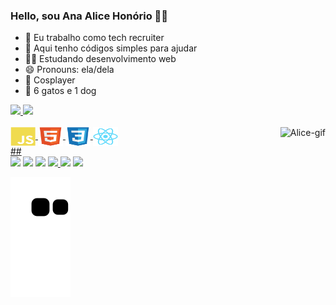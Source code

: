 ### Hello, sou Ana Alice Honório 👩‍🚀

- 🔭 Eu trabalho como tech recruiter
- 🌱 Aqui tenho códigos simples para ajudar
- 👩‍💻 Estudando desenvolvimento web
- 😄 Pronouns: ela/dela
- 🦄 Cosplayer
- 🐾 6 gatos e 1 dog

<div>
  <a href="https://github.com/Ana-Alice-Honorio">
  <img height="180em" src="https://github-readme-stats.vercel.app/api?username=Ana-Alice-Honorio&show_icons=true&theme=dracula&include_all_commits=true&count_private=true"/>
  <img height="180em" src="https://github-readme-stats.vercel.app/api/top-langs/?username=Ana-Alice-Honorio&layout=compact&langs_count=7&theme=dracula"/>
</div>
  <div style="display: inline_block"><br>
  <img align="center" alt="Alice-Js" height="30" width="40" src="https://raw.githubusercontent.com/devicons/devicon/master/icons/javascript/javascript-plain.svg">
  <img align="center" alt="Alice-HTML" height="30" width="40" src="https://raw.githubusercontent.com/devicons/devicon/master/icons/html5/html5-original.svg">
  <img align="center" alt="Alice-CSS" height="30" width="40" src="https://raw.githubusercontent.com/devicons/devicon/master/icons/css3/css3-original.svg">
  <img align="center" alt="Alice-React" height="30" width="40" src="https://raw.githubusercontent.com/devicons/devicon/master/icons/react/react-original.svg">
  <img align="right" alt="Alice-gif" src="https://i.picasion.com/pic91/e06417a03fc98c9883936e87f75007ad.gif">
</div>
  ##
 <div> 
  <a href="https://www.linkedin.com/in/anaalicehonorio" target="_blank"><img src="https://img.shields.io/badge/-LinkedIn-%230077B5?style=for-the-badge&logo=linkedin&logoColor=white" target="_blank"></a> 
  <a href="https://instagram.com/alicedorh" target="_blank"><img src="https://img.shields.io/badge/-Instagram-%23E4405F?style=for-the-badge&logo=instagram&logoColor=white" target="_blank"></a>
 <a href="https://discord.gg/J59zSfTk" target="_blank"><img src="https://img.shields.io/badge/Discord-7289DA?style=for-the-badge&logo=discord&logoColor=white" target="_blank"></a> 
 <a href = "ana.alice.honorio@gmail.com"><img src="https://img.shields.io/badge/-Gmail-%23333?style=for-the-badge&logo=gmail&logoColor=white" target="_blank">
  </a>
 <a href="https://www.youtube.com/channel/UC2G8rcDd0uDDNSMkxJStf1w" target="_blank"><img src="https://img.shields.io/badge/YouTube-FF0000?style=for-the-badge&logo=youtube&logoColor=white" target="_blank"></a>
  	<a href="https://www.twitch.tv/alicedorh" target="_blank"><img src="https://img.shields.io/badge/Twitch-9146FF?style=for-the-badge&logo=twitch&logoColor=white" target="_blank"></a>
  
  ![Snake animation](https://github.com/Ana-Alice-Honorio/Ana-Alice-Honorio/blob/output/github-contribution-grid-snake.svg)
 
</div>
  
 

